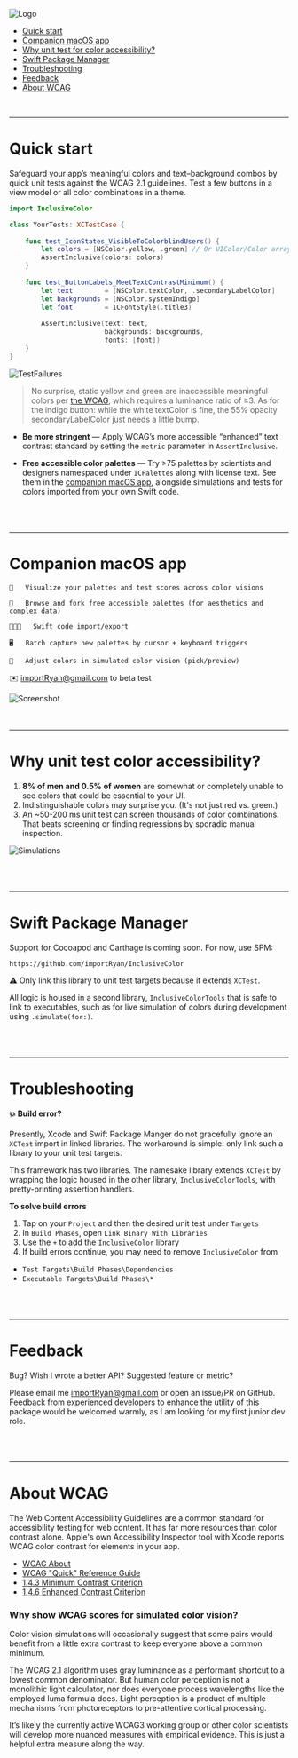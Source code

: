 ![Logo](https://i.imgur.com/rYIWrEv.png "Logo")
<br>

* [Quick start](#quick-start)
* [Companion macOS app](#companion-macos-app)
* [Why unit test for color accessibility?](#why-unit-test-color-accessibility)
* [Swift Package Manager](#swift-package-manager)
* [Troubleshooting](#troubleshooting)
* [Feedback](#feedback)
* [About WCAG](#about-wcag)  
<br>


-------------------------------------------------------------------------------------------------------------
Quick start
=====================================

Safeguard your app’s meaningful colors and text–background combos by quick unit tests against the WCAG 2.1 guidelines. Test a few buttons in a view model or all color combinations in a theme.

```swift
import InclusiveColor

class YourTests: XCTestCase {
    
    func test_IconStates_VisibleToColorblindUsers() {
        let colors = [NSColor.yellow, .green] // Or UIColor/Color arrays
        AssertInclusive(colors: colors)
    }
    
    func test_ButtonLabels_MeetTextContrastMinimum() {
        let text        = [NSColor.textColor, .secondaryLabelColor]
        let backgrounds = [NSColor.systemIndigo]
        let font        = ICFontStyle(.title3)
        
        AssertInclusive(text: text,
                        backgrounds: backgrounds,
                        fonts: [font])
    }
}
```
![TestFailures](https://i.imgur.com/pmOjkWN.png "XCTest failure messages")

> No surprise, static yellow and green are inaccessible meaningful colors per [the WCAG](#about-wcag), which requires a luminance ratio of ≥3. As for the indigo button: while the white textColor is fine, the 55% opacity secondaryLabelColor just needs a little bump.

* **Be more stringent** — Apply WCAG’s more accessible “enhanced” text contrast standard by setting the `metric` parameter in `AssertInclusive`.

* **Free accessible color palettes** — Try >75 palettes by scientists and designers namespaced under `ICPalettes` along with license text. See them in the [companion macOS app](#companion-macos-app), alongside simulations and tests for colors imported from your own Swift code.
<br><br><br><br>



-------------------------------------------------------------------------------------------------------------
Companion macOS app
=====================================

    🧐   Visualize your palettes and test scores across color visions

    🎨   Browse and fork free accessible palettes (for aesthetics and complex data)

    👩🏻‍💻   Swift code import/export

    🖥   Batch capture new palettes by cursor + keyboard triggers

    🌈   Adjust colors in simulated color vision (pick/preview)

 ✉️ importRyan@gmail.com to beta test

![Screenshot](https://i.imgur.com/p3yNY5W.png "Companion macOS App screenshot")
<br><br><br>


-------------------------------------------------------------------------------------------------------------
Why unit test color accessibility?
=====================================

1. **8% of men and 0.5% of women** are somewhat or completely unable to see colors that could be essential to your UI.
2. Indistinguishable colors may surprise you. (It's not just red vs. green.)
3. An ~50-200 ms unit test can screen thousands of color combinations. That beats screening or finding regressions by sporadic manual inspection.   

![Simulations](https://i.imgur.com/eYX7q76.png "Simulated HSV Wheels")
<br><br><br><br>



-------------------------------------------------------------------------------------------------------------
Swift Package Manager
=====================================
Support for Cocoapod and Carthage is coming soon. For now, use SPM:

```
https://github.com/importRyan/InclusiveColor
```

:warning:  Only link this library to unit test targets because it extends `XCTest`. 

All logic is housed in a second library, `InclusiveColorTools` that is safe to link to executables, such as for live simulation of colors during development using `.simulate(for:)`.
<br><br><br><br>



-------------------------------------------------------------------------------------------------------------
Troubleshooting
=====================================
#### 💥 Build error?
Presently, Xcode and Swift Package Manger do not gracefully ignore an `XCTest` import in linked libraries. The workaround is simple: only link such a library to your unit test targets.

This framework has two libraries. The namesake library extends `XCTest` by wrapping the logic housed in the other library,  `InclusiveColorTools`, with pretty-printing assertion handlers.

**To solve build errors**
1. Tap on your `Project` and then the desired unit test under `Targets`
2. In `Build Phases`, open `Link Binary With Libraries`
3. Use the `+` to add the `InclusiveColor` library
4. If build errors continue, you may need to remove `InclusiveColor` from 
* `Test Targets\Build Phases\Dependencies`
* `Executable Targets\Build Phases\*`
<br><br><br><br>



-------------------------------------------------------------------------------------------------------------
Feedback
=====================================
Bug? Wish I wrote a better API? Suggested feature or metric?

Please email me importRyan@gmail.com or open an issue/PR on GitHub. Feedback from experienced developers to enhance the utility of this package would be welcomed warmly, as I am looking for my first junior dev role. 
<br><br><br><br>



-------------------------------------------------------------------------------------------------------------
About WCAG
=====================================
The Web Content Accessibility Guidelines are a common standard for accessibility testing for web content. It has far more resources than color contrast alone. Apple's own Accessibility Inspector tool with Xcode reports WCAG color contrast for elements in your app.

* [WCAG About](https://www.w3.org/WAI/standards-guidelines/wcag/)
* [WCAG "Quick" Reference Guide](https://www.w3.org/WAI/WCAG21/quickref/)
* [1.4.3 Minimum Contrast Criterion](https://www.w3.org/TR/UNDERSTANDING-WCAG20/visual-audio-contrast-contrast.html)
* [1.4.6 Enhanced Contrast Criterion](https://www.w3.org/TR/UNDERSTANDING-WCAG20/visual-audio-contrast7.html)


### Why show WCAG scores for simulated color vision?
Color vision simulations will occasionally suggest that some pairs would benefit from a little extra contrast to keep everyone above a common minimum.

The WCAG 2.1 algorithm uses gray luminance as a performant shortcut to a lowest common denominator. But human color perception is not a monolithic light calculator, nor does everyone process wavelengths like the employed luma formula does. Light perception is a product of multiple mechanisms from photoreceptors to pre-attentive cortical processing. 

It’s likely the currently active WCAG3 working group or other color scientists will develop more nuanced measures with empirical evidence. This is just a helpful extra measure along the way.
